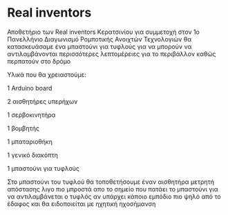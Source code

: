 # Real inventors  
Αποθετήριο των Real inventors Κερατσινίου για συμμετοχή στον 1o Πανελλήνιο Διαγωνισμό Ρομποτικής Ανοιχτών Τεχνολογιών
θα κατασκευάσαμε ένα μπαστούνι για τυφλούς για να μπορούν να αντιλαμβάνονται περισσότερες λεπτομέρειες για το περιβάλλον καθώς περπατούν στο δρόμο

Υλικά που θα χρειαστούμε:

1 Arduino board

2 αισθητήρες υπερήχων 

1 σερβοκινητήρα

1 βομβητής 

1 μπαταριοθήκη

1 γενικό διακόπτη

1 μπαστούνι για τυφλούς

Στο μπαστούνι του τυφλού θα τοποθετήσουμε έναν αισθητήρα μετρητή απόστασης λιγο πιο μπροστά απο το σημείο που πατάει το μπαστούνι για να αντιλαμβάνεται ο τυφλός αν υπάρχει κάποιο εμπόδιο πιο ψηλό από το έδαφος και θα ειδοποιείται με ηχητική ηχοσήμανση 
